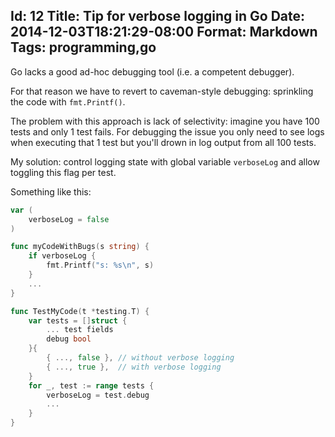 Id: 12
Title: Tip for verbose logging in Go
Date: 2014-12-03T18:21:29-08:00
Format: Markdown
Tags: programming,go
--------------

Go lacks a good ad-hoc debugging tool (i.e. a competent debugger).

For that reason we have to revert to caveman-style debugging: sprinkling the code with `fmt.Printf()`.

The problem with this approach is lack of selectivity: imagine you have 100 tests
and only 1 test fails. For debugging the issue you only need to see logs when
executing that 1 test but you'll drown in log output from all 100 tests.

My solution: control logging state with global variable `verboseLog` and allow toggling this flag per test.

Something like this:

```go
var (
    verboseLog = false
)

func myCodeWithBugs(s string) {
    if verboseLog {
        fmt.Printf("s: %s\n", s)
    }
    ...
}

func TestMyCode(t *testing.T) {
    var tests = []struct {
        ... test fields
        debug bool
    }{
        { ..., false }, // without verbose logging
        { ..., true },  // with verbose logging
    }
    for _, test := range tests {
        verboseLog = test.debug
        ...
    }
}
```
